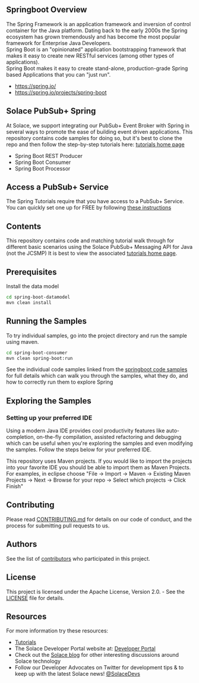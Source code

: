 ## Springboot Overview

The Spring Framework is an application framework and inversion of control container for the Java platform.  Dating back to the early 2000s the Spring ecosystem has grown tremendously and has become the most popular framework for Enterprise Java Developers.
</br>Spring Boot is an "opinionated" application bootstrapping framework that makes it easy to create new RESTful services (among other types of applications).
</br>Spring Boot makes it easy to create stand-alone, production-grade Spring based Applications that you can "just run".

- https://spring.io/
- https://spring.io/projects/spring-boot

## Solace PubSub+ Spring

At Solace, we support integrating our PubSub+ Event Broker with Spring in several ways to promote the ease of building event driven applications. 
This repository contains code samples for doing so, but it's best to clone the repo and then follow the step-by-step tutorials here: [tutorials home page](https://github.com/SolaceSamples/solace-samples-springboot)
* Spring Boot REST Producer 
* Spring Boot Consumer
* Spring Boot Processor

## Access a PubSub+ Service

The Spring Tutorials require that you have access to a PubSub+ Service. You can quickly set one up for FREE by following [these instructions](https://solace.com/try-it-now/)

## Contents

This repository contains code and matching tutorial walk through for different basic scenarios using the Solace PubSub+ Messaging API for Java (not the JCSMP)
It is best to view the associated [tutorials home page](https://tutorials.solace.dev/).

## Prerequisites

Install the data model
``` bash
cd spring-boot-datamodel
mvn clean install
```

## Running the Samples

To try individual samples, go into the project directory and run the sample using maven.

``` bash
cd spring-boot-consumer
mvn clean spring-boot:run
```

See the individual code samples linked from the [springboot code samples](https://github.com/SolaceSamples/solace-samples-springboot/) for full details which can walk you through the samples, what they do, and how to correctly run them to explore Spring

## Exploring the Samples

### Setting up your preferred IDE

Using a modern Java IDE provides cool productivity features like auto-completion, on-the-fly compilation, assisted refactoring and debugging which can be useful when you're exploring the samples and even modifying the samples. Follow the steps below for your preferred IDE.

This repository uses Maven projects. If you would like to import the projects into your favorite IDE you should be able to import them as Maven Projects. For examples, in eclipse choose "File -> Import -> Maven -> Existing Maven Projects -> Next -> Browse for your repo -> Select which projects -> Click Finish"

## Contributing

Please read [CONTRIBUTING.md](CONTRIBUTING.md) for details on our code of conduct, and the process for submitting pull requests to us.

## Authors

See the list of [contributors](https://github.com/SolaceSamples/solace-samples-springboot/contributors) who participated in this project.

## License

This project is licensed under the Apache License, Version 2.0. - See the [LICENSE](LICENSE) file for details.

## Resources

For more information try these resources:

- [Tutorials](https://tutorials.solace.dev/)
- The Solace Developer Portal website at: [Developer Portal](http://solace.com/developers)
- Check out the [Solace blog](https://solace.com/blog/category/developers/) for other interesting discussions around Solace technology
- Follow our Developer Advocates on Twitter for development tips & to keep up with the latest Solace news! [@SolaceDevs](https://twitter.com/solacedevs)